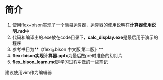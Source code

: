 # 简介

1. 使用flex+bison实现了一个简易运算器，运算器的使用说明在**计算器使用说明.md**中
2. 代码和编译出的.exe放在code目录下，**calc_display.exe**是最后用于演示的程序
3. 参考书目为**《flex与bison 中文版 第二版》**
4. **flex+bison实现计算器.pptx**为最后做pre时准备的幻灯片
5. **flex_bison_learn.md**是学习过程中做的一些笔记

建议使用vim作为编辑器

